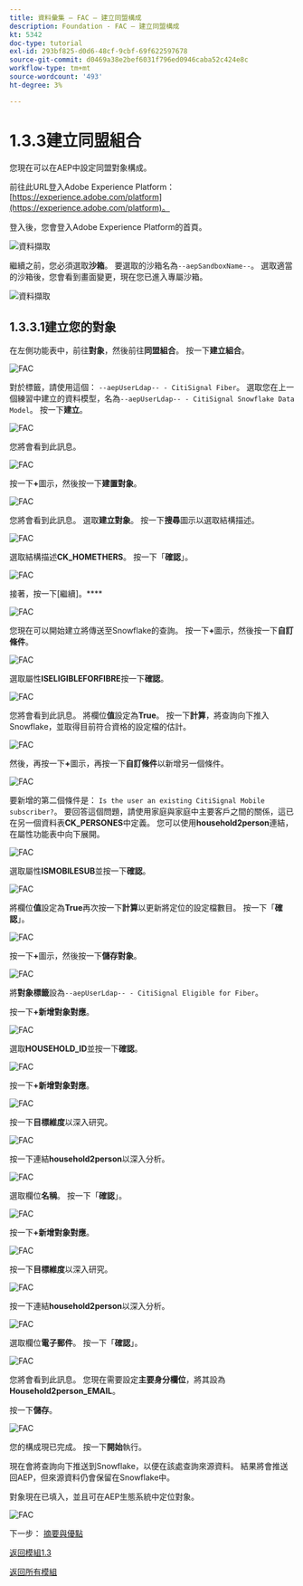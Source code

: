 ```yaml
---
title: 資料彙集 — FAC — 建立同盟構成
description: Foundation - FAC — 建立同盟構成
kt: 5342
doc-type: tutorial
exl-id: 293bf825-d0d6-48cf-9cbf-69f622597678
source-git-commit: d0469a38e2bef6031f796ed0946caba52c424e8c
workflow-type: tm+mt
source-wordcount: '493'
ht-degree: 3%

---
```


# 1.3.3建立同盟組合

您現在可以在AEP中設定同盟對象構成。

前往此URL登入Adobe Experience Platform： [https://experience.adobe.com/platform](https://experience.adobe.com/platform)。

登入後，您會登入Adobe Experience Platform的首頁。

![資料擷取](./../module1.2/images/home.png)

繼續之前，您必須選取&#x200B;**沙箱**。 要選取的沙箱名為``--aepSandboxName--``。 選取適當的沙箱後，您會看到畫面變更，現在您已進入專屬沙箱。

![資料擷取](./../module1.2/images/sb1.png)

## 1.3.3.1建立您的對象

在左側功能表中，前往&#x200B;**對象**，然後前往&#x200B;**同盟組合**。 按一下&#x200B;**建立組合**。

![FAC](./images/fedcomp1.png)

對於標籤，請使用這個： `--aepUserLdap-- - CitiSignal Fiber`。 選取您在上一個練習中建立的資料模型，名為`--aepUserLdap-- - CitiSignal Snowflake Data Model`。 按一下&#x200B;**建立**。

![FAC](./images/fedcomp2.png)

您將會看到此訊息。

![FAC](./images/fedcomp3.png)

按一下&#x200B;**+**&#x200B;圖示，然後按一下&#x200B;**建置對象**。

![FAC](./images/fedcomp4.png)

您將會看到此訊息。 選取&#x200B;**建立對象**。 按一下&#x200B;**搜尋**&#x200B;圖示以選取結構描述。

![FAC](./images/fedcomp5.png)

選取結構描述&#x200B;**CK_HOMETHERS**。 按一下「**確認**」。

![FAC](./images/fedcomp6.png)

接著，按一下[繼續]。****

![FAC](./images/fedcomp7.png)

您現在可以開始建立將傳送至Snowflake的查詢。 按一下&#x200B;**+**&#x200B;圖示，然後按一下&#x200B;**自訂條件**。

![FAC](./images/fedcomp8.png)

選取屬性&#x200B;**ISELIGIBLEFORFIBRE**&#x200B;按一下&#x200B;**確認**。

![FAC](./images/fedcomp9.png)

您將會看到此訊息。 將欄位&#x200B;**值**&#x200B;設定為&#x200B;**True**。 按一下&#x200B;**計算**，將查詢向下推入Snowflake，並取得目前符合資格的設定檔的估計。

![FAC](./images/fedcomp10.png)

然後，再按一下&#x200B;**+**&#x200B;圖示，再按一下&#x200B;**自訂條件**&#x200B;以新增另一個條件。

![FAC](./images/fedcomp11.png)

要新增的第二個條件是： `Is the user an existing CitiSignal Mobile subscriber?`。 要回答這個問題，請使用家庭與家庭中主要客戶之間的關係，這已在另一個資料表&#x200B;**CK_PERSONES**&#x200B;中定義。 您可以使用&#x200B;**household2person**&#x200B;連結，在屬性功能表中向下展開。

![FAC](./images/fedcomp12.png)

選取屬性&#x200B;**ISMOBILESUB**&#x200B;並按一下&#x200B;**確認**。

![FAC](./images/fedcomp13.png)

將欄位&#x200B;**值**&#x200B;設定為&#x200B;**True**&#x200B;再次按一下&#x200B;**計算**&#x200B;以更新將定位的設定檔數目。 按一下「**確認**」。

![FAC](./images/fedcomp14.png)

按一下&#x200B;**+**&#x200B;圖示，然後按一下&#x200B;**儲存對象**。

![FAC](./images/fedcomp15.png)

將&#x200B;**對象標籤**&#x200B;設為`--aepUserLdap-- - CitiSignal Eligible for Fiber`。

按一下&#x200B;**+新增對象對應**。

![FAC](./images/fedcomp16.png)

選取&#x200B;**HOUSEHOLD_ID**&#x200B;並按一下&#x200B;**確認**。

![FAC](./images/fedcomp17.png)

按一下&#x200B;**+新增對象對應**。

![FAC](./images/fedcomp18.png)

按一下&#x200B;**目標維度**&#x200B;以深入研究。

![FAC](./images/fedcomp18a.png)

按一下連結&#x200B;**household2person**&#x200B;以深入分析。

![FAC](./images/fedcomp18b.png)

選取欄位&#x200B;**名稱**。 按一下「**確認**」。

![FAC](./images/fedcomp18c.png)

按一下&#x200B;**+新增對象對應**。

![FAC](./images/fedcomp20.png)

按一下&#x200B;**目標維度**&#x200B;以深入研究。

![FAC](./images/fedcomp20a.png)

按一下連結&#x200B;**household2person**&#x200B;以深入分析。

![FAC](./images/fedcomp20b.png)

選取欄位&#x200B;**電子郵件**。 按一下「**確認**」。

![FAC](./images/fedcomp20c.png)

您將會看到此訊息。 您現在需要設定&#x200B;**主要身分欄位**，將其設為&#x200B;**Household2person_EMAIL**。

按一下&#x200B;**儲存**。

![FAC](./images/fedcomp21.png)

您的構成現已完成。 按一下&#x200B;**開始**&#x200B;執行。

現在會將查詢向下推送到Snowflake，以便在該處查詢來源資料。 結果將會推送回AEP，但來源資料仍會保留在Snowflake中。

對象現在已填入，並且可在AEP生態系統中定位對象。

![FAC](./images/fedcomp22.png)

下一步： [摘要與優點](./summary.md)

[返回模組1.3](./fac.md)

[返回所有模組](../../../overview.md)

